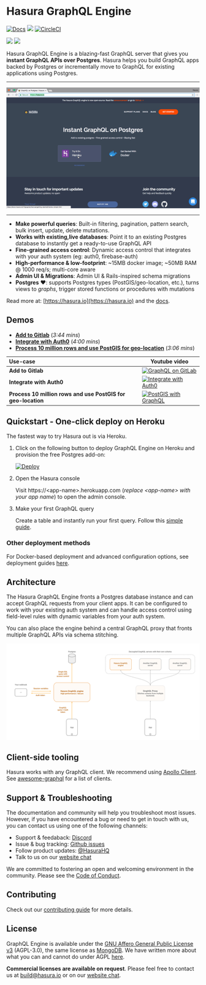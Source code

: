 # Hasura GraphQL Engine

[![Docs](https://img.shields.io/badge/docs-v1.0-brightgreen.svg?style=flat)](https://docs.hasura.io)
<a href="https://github.com/hasura/graphql-engine/releases"><img src="https://img.shields.io/badge/release-v1.0.0alpha-brightgreen.svg?style=flat"/></a>
[![CircleCI](https://circleci.com/gh/hasura/graphql-engine.svg?style=shield)](https://circleci.com/gh/hasura/graphql-engine)


<a href="https://discord.gg/vBPpJkS"><img src="https://img.shields.io/badge/chat-discord-brightgreen.svg?logo=discord&style=flat"></a>
<a href="https://twitter.com/intent/follow?screen_name=HasuraHQ"><img src="https://img.shields.io/badge/Follow-HasuraHQ-blue.svg?style=flat&logo=twitter"></a>

Hasura GraphQL Engine is a blazing-fast GraphQL server that gives you **instant GraphQL APIs over Postgres**. Hasura helps you build GraphQL apps backed by Postgres or incrementally move to GraphQL for existing applications using Postgres.

------------------

![Hasura GraphQL Enigne Demo](assets/demo.gif)

-------------------

* **Make powerful queries**: Built-in filtering, pagination, pattern search, bulk insert, update, delete mutations.
* **Works with existing,live databases**: Point it to an existing Postgres database to instantly get a ready-to-use GraphQL API
* **Fine-grained access control**: Dynamic access control that integrates with your auth system (eg: auth0, firebase-auth)
* **High-performance & low-footprint**: ~15MB docker image; ~50MB RAM @ 1000 req/s; multi-core aware
* **Admin UI & Migrations**: Admin UI & Rails-inspired schema migrations
* **Postgres** ❤️: supports Postgres types (PostGIS/geo-location, etc.), turns views to *graphs*, trigger stored functions or procedures with mutations

Read more at: [https://hasura.io](https://hasura.io) and the [docs](https://docs.hasura.io).

## Demos


* [**Add to Gitlab**](https://www.youtube.com/watch?v=a2AhxKqd82Q) (*3:44 mins*)
* [**Integrate with Auth0**](https://www.youtube.com/watch?v=15ITBYnccgc) (*4:00 mins*)
* [**Process 10 million rows and use PostGIS for geo-location**](https://www.youtube.com/watch?v=tsY573yyGWA) (*3:06 mins*)


| Use-case          | Youtube video |
|:---------------|---------------|
| **Add to Gitlab** | <a href="http://www.youtube.com/watch?feature=player_embedded&v=a2AhxKqd82Q" target="_blank"><img src="https://img.youtube.com/vi/a2AhxKqd82Q/hqdefault.jpg" alt="GraphQL on GitLab" width="240" height="180" /></a> |
| **Integrate with Auth0** | <a href="http://www.youtube.com/watch?feature=player_embedded&v=15ITBYnccgc" target="_blank"><img src="https://img.youtube.com/vi/15ITBYnccgc/hqdefault.jpg" alt="Integrate with Auth0" width="240" height="180" /></a> |
| **Process 10 million rows and use PostGIS for geo-location** | <a href="http://www.youtube.com/watch?feature=player_embedded&v=tsY573yyGWA" target="_blank"><img src="https://img.youtube.com/vi/tsY573yyGWA/hqdefault.jpg" alt="PostGIS with GraphQL" width="240" height="180" /></a> |

## Quickstart - One-click deploy on Heroku

The fastest way to try Hasura out is via Heroku.

1. Click on the following button to deploy GraphQL Engine on Heroku and provision the free Postgres add-on:

    [![Deploy](https://www.herokucdn.com/deploy/button.svg)](https://heroku.com/deploy?template=https://github.com/hasura/graphql-engine-heroku)

2. Open the Hasura console

   Visit https://\<app-name\>.herokuapp.com (*replace \<app-name\> with your app name*) to open the admin console.

3. Make your first GraphQL query

   Create a table and instantly run your first query. Follow this [simple guide](https://docs.hasura.io/1.0/graphql/manual/getting-started/first-graphql-query.html).

### Other deployment methods

For Docker-based deployment and advanced configuration options, see deployment guides [here](https://docs.hasura.io/1.0/graphql/manual/getting-started/index.html).

## Architecture

The Hasura GraphQL Engine fronts a Postgres database instance and can accept GraphQL requests from your client apps. It can be configured to work with your existing auth system and can handle access control using field-level rules with dynamic variables from your auth system.

You can also place the engine behind a central GraphQL proxy that fronts multiple GraphQL APIs via schema stitching.

![Hasura GraphQL Engine architecture](assets/hasura-arch.svg)

## Client-side tooling

Hasura works with any GraphQL client. We recommend using [Apollo Client](https://github.com/apollographql/apollo-client). See [awesome-graphql](https://github.com/chentsulin/awesome-graphql) for a list of clients.


## Support & Troubleshooting

The documentation and community will help you troubleshoot most issues. However, if you have encountered a bug or need to get in touch with us, you can contact us using one of the following channels:

* Support & feedaback: [Discord](https://discord.gg/vBPpJkS)
* Issue & bug tracking: [Github issues](https://github.com/hasura/graphql-engine/issues)
* Follow product updates: [@HasuraHQ](https://twitter.com/hasurahq)
* Talk to us on our [website chat](https://hasura.io)

We are committed to fostering an open and welcoming environment in the community. Please see the [Code of Conduct](code-of-conduct.md).

## Contributing

Check out our [contributing guide](CONTRIBUTING.md) for more details.

## License

GraphQL Engine is available under the [GNU Affero General Public License v3](https://www.gnu.org/licenses/agpl-3.0.en.html) (AGPL-3.0), the same license as [MongoDB](https://www.mongodb.com/community/licensing). We have written more about what you can and cannot do under AGPL [here](https://gist.github.com/hasura-bot/9c36a0201a7563f7762b265a12b044d5).

**Commercial licenses are available on request**. Please feel free to contact us at build@hasura.io or on our [website chat](https://hasura.io).
